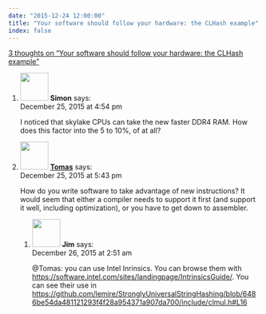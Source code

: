 ```yaml
---
date: "2015-12-24 12:00:00"
title: "Your software should follow your hardware: the CLHash example"
index: false
---
```


[3 thoughts on &ldquo;Your software should follow your hardware: the CLHash example&rdquo;](/lemire/blog/2015/12-24-your-software-should-follow-your-hardware-the-clhash-example)

<ol class="comment-list">
<li id="comment-219129" class="comment even thread-even depth-1">
<div class="comment-author vcard">
<img alt src="https://secure.gravatar.com/avatar/7f933d9a29c415d761a0e77cfc5f7b84?s=56&#038;d=mm&#038;r=g" srcset="https://secure.gravatar.com/avatar/7f933d9a29c415d761a0e77cfc5f7b84?s=112&#038;d=mm&#038;r=g 2x" class="avatar avatar-56 photo" height="56" width="56" decoding="async" /> <b class="fn">Simon</b> <span class="says">says:</span> </div>
<div class="comment-metadata"><time datetime="2015-12-25T16:54:14+00:00">December 25, 2015 at 4:54 pm</time></a> </div>
<div class="comment-content">
<p>I noticed that skylake CPUs can take the new faster DDR4 RAM. How does this factor into the 5 to 10%, of at all?</p>
</div>
</li>
<li id="comment-219135" class="comment odd alt thread-odd thread-alt depth-1 parent">
<div class="comment-author vcard">
<img alt src="https://secure.gravatar.com/avatar/434f10a650dac564db4cd18e78717ff6?s=56&#038;d=mm&#038;r=g" srcset="https://secure.gravatar.com/avatar/434f10a650dac564db4cd18e78717ff6?s=112&#038;d=mm&#038;r=g 2x" class="avatar avatar-56 photo" height="56" width="56" decoding="async" /> <b class="fn"><a href="http://www.singliar.info" class="url" rel="ugc external nofollow">Tomas</a></b> <span class="says">says:</span> </div>
<div class="comment-metadata"><time datetime="2015-12-25T17:43:38+00:00">December 25, 2015 at 5:43 pm</time></a> </div>
<div class="comment-content">
<p>How do you write software to take advantage of new instructions? It would seem that either a compiler needs to support it first (and support it well, including optimization), or you have to get down to assembler.</p>
</div>
<ol class="children">
<li id="comment-219176" class="comment even depth-2">
<div class="comment-author vcard">
<img alt src="https://secure.gravatar.com/avatar/9586b1b724e763cbd4360f23054483f7?s=56&#038;d=mm&#038;r=g" srcset="https://secure.gravatar.com/avatar/9586b1b724e763cbd4360f23054483f7?s=112&#038;d=mm&#038;r=g 2x" class="avatar avatar-56 photo" height="56" width="56" loading="lazy" decoding="async" /> <b class="fn">Jim</b> <span class="says">says:</span> </div>
<div class="comment-metadata"><time datetime="2015-12-26T02:51:37+00:00">December 26, 2015 at 2:51 am</time></a> </div>
<div class="comment-content">
<p>@Tomas: you can use Intel Inrinsics. You can browse them with <a href="https://software.intel.com/sites/landingpage/IntrinsicsGuide/" rel="nofollow ugc">https://software.intel.com/sites/landingpage/IntrinsicsGuide/</a>. You can see their use in <a href="https://github.com/lemire/StronglyUniversalStringHashing/blob/6486be54da481121293f4f28a954371a907da700/include/clmul.h#L16" rel="nofollow ugc">https://github.com/lemire/StronglyUniversalStringHashing/blob/6486be54da481121293f4f28a954371a907da700/include/clmul.h#L16</a></p>
</div>
</li>
</ol>
</li>
</ol>
